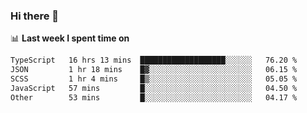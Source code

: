### Hi there 👋

<!--
**DBvc/DBvc** is a ✨ _special_ ✨ repository because its `README.md` (this file) appears on your GitHub profile.

Here are some ideas to get you started:

- 🔭 I’m currently working on ...
- 🌱 I’m currently learning ...
- 👯 I’m looking to collaborate on ...
- 🤔 I’m looking for help with ...
- 💬 Ask me about ...
- 📫 How to reach me: ...
- 😄 Pronouns: ...
- ⚡ Fun fact: ...
-->

📊 **Last week I spent time on**
<!--START_SECTION:waka-->

```txt
TypeScript   16 hrs 13 mins  ███████████████████░░░░░░   76.20 %
JSON         1 hr 18 mins    █▓░░░░░░░░░░░░░░░░░░░░░░░   06.15 %
SCSS         1 hr 4 mins     █▒░░░░░░░░░░░░░░░░░░░░░░░   05.05 %
JavaScript   57 mins         █░░░░░░░░░░░░░░░░░░░░░░░░   04.50 %
Other        53 mins         █░░░░░░░░░░░░░░░░░░░░░░░░   04.17 %
```

<!--END_SECTION:waka-->
